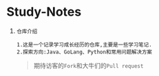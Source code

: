 # Study-Notes

1. `仓库介绍`

   ~~~
   1.这是一个记录学习成长经历的仓库,主要是一些学习笔记.
   2.探索方向:Java、GoLang、Python和常用问题解决方案
   ~~~

   > 期待访客的`Fork`和大牛们的`Pull request`
